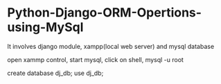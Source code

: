 # Python-Django-ORM-Opertions-using-MySql
It involves django module, xampp(local web server) and mysql database

open xammp control,
start mysql,
click on shell,
mysql -u root

create database dj_db;
use dj_db;
